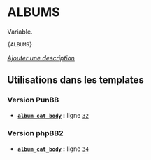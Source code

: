 # ALBUMS


Variable.

```html
{ALBUMS}
```

[*Ajouter une description*](https://fa-tvars.appspot.com/var/ALBUMS)

## Utilisations dans les templates

### Version PunBB
* __[`album_cat_body`](../tpl/var/punbb/album_cat_body.md#readme) :__ ligne [`32`](../tpl/src/punbb/album_cat_body.tpl#L32)

### Version phpBB2
* __[`album_cat_body`](../tpl/var/subsilver/album_cat_body.md#readme) :__ ligne [`34`](../tpl/src/subsilver/album_cat_body.tpl#L34)